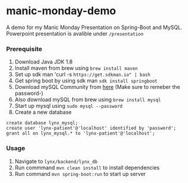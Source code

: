 # manic-monday-demo
A demo for my Manic Monday Presentation on Spring-Boot and MySQL. 
Powerpoint presentation is avalible under `/presentation`

### Prerequisite
1. Download Java JDK 1.8
2. Install maven from brew using `brew install maven`
3. Set up sdk man 'curl -s `https://get.sdkman.io" | bash`
4. Get spring boot by using sdk man `sdk install springboot`
5. Download mySQL Community from [here](https://dev.mysql.com/downloads/mysql/) (Make sure to remeber the password-)
6. Also download mySQL from brew using `brew install mysql`
7. Start up mysql using `sudo mysql --password`
8. Create a new database
```shell
create database lynx_mysql;
create user 'lynx-patient'@'localhost' identified by 'password';
grant all on lynx_mysql.* to 'lynx-patient'@'localhost';
```
  
### Usage
1. Navigate to `lynx/backend/lynx_db`
2. Run commmand `mvn clean install` to install dependencies
3. Run command `mvn spring-boot:run` to start up server
